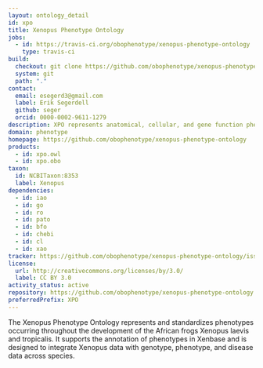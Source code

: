 ```yaml
---
layout: ontology_detail
id: xpo
title: Xenopus Phenotype Ontology
jobs:
  - id: https://travis-ci.org/obophenotype/xenopus-phenotype-ontology
    type: travis-ci
build:
  checkout: git clone https://github.com/obophenotype/xenopus-phenotype-ontology.git
  system: git
  path: "."
contact:
  email: esegerd3@gmail.com
  label: Erik Segerdell
  github: seger
  orcid: 0000-0002-9611-1279
description: XPO represents anatomical, cellular, and gene function phenotypes occurring throughout the development of the African frogs Xenopus laevis and tropicalis.
domain: phenotype
homepage: https://github.com/obophenotype/xenopus-phenotype-ontology
products:
  - id: xpo.owl
  - id: xpo.obo
taxon:
  id: NCBITaxon:8353
  label: Xenopus
dependencies:
  - id: iao
  - id: go
  - id: ro
  - id: pato
  - id: bfo
  - id: chebi
  - id: cl
  - id: xao
tracker: https://github.com/obophenotype/xenopus-phenotype-ontology/issues
license:
  url: http://creativecommons.org/licenses/by/3.0/
  label: CC BY 3.0
activity_status: active
repository: https://github.com/obophenotype/xenopus-phenotype-ontology
preferredPrefix: XPO
---
```


The Xenopus Phenotype Ontology represents and standardizes phenotypes occurring throughout the development of the African frogs Xenopus laevis and tropicalis. It supports the annotation of phenotypes in Xenbase and is designed to integrate Xenopus data with genotype, phenotype, and disease data across species.
